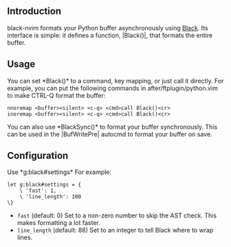 ## Introduction

black-nvim formats your Python buffer asynchronously using [Black]. Its interface is
simple: it defines a function, |Black()|, that formats the entire buffer.

[Black]: https://github.com/psf/black

## Usage

You can set \*Black()\* to a command, key mapping, or just call it directly.
For example, you can put the following commands in after/ftplugin/python.vim to
make CTRL-Q format the buffer:

```vim
nnoremap <buffer><silent> <c-q> <cmd>call Black()<cr>
inoremap <buffer><silent> <c-q> <cmd>call Black()<cr>
```

You can also use \*BlackSync()\* to format your buffer synchronously. This can
be used in the |BufWritePre| autocmd to format your buffer on save.

## Configuration

Use \*g:black#settings\*
For example:

```vim
let g:black#settings = {
    \ 'fast': 1,
    \ 'line_length': 100
\}
```

- `fast` (default: 0)
  Set to a non-zero number to skip the AST check. This makes formatting a lot faster.
- `line_length` (default: 88)
  Set to an integer to tell Black where to wrap lines.
